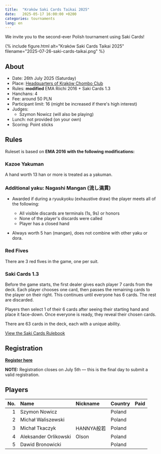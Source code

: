 ```yaml
---
title:  "Kraków Saki Cards Taikai 2025"
date:   2025-05-17 16:00:00 +0200
categories: tournaments
lang: en
---
```


We invite you to the second-ever Polish tournament using Saki Cards!

{% include figure.html alt="Kraków Saki Cards Taikai 2025" filename="2025-07-26-saki-cards-taikai.png" %}

## About

* Date: 26th July 2025 (Saturday)
* Place: [Headquarters of Kraków Chombo Club](https://maps.app.goo.gl/g6bFtG5Zi9b4SSH37)
* Rules: **modified** EMA Riichi 2016 + Saki Cards 1.3
* Hanchans: 4
* Fee: around 50 PLN
* Participant limit: 16 (might be increased if there's high interest)
* Judges:
  - Szymon Nowicz (will also be playing)
* Lunch: not provided (on your own)
* Scoring: Point sticks

## Rules

Ruleset is based on **EMA 2016 with the following modifications:**

### Kazoe Yakuman

A hand worth 13 han or more is treated as a yakuman.

### Additional yaku: Nagashi Mangan (流し満貫)

* Awarded if during a ryuukyoku (exhaustive draw) the player meets all of the following:
  * All visible discards are terminals (1s, 9s) or honors
  * None of the player's discards were called
  * Player has a closed hand

* Always worth 5 han (mangan), does not combine with other yaku or dora.

### Red Fives

There are 3 red fives in the game, one per suit.

### Saki Cards 1.3

Before the game starts, the first dealer gives each player 7 cards from the deck.
Each player chooses one card, then passes the remaining cards to the player on their right. This continues until everyone has 6 cards. The rest are discarded.

Players then select 1 of their 6 cards after seeing their starting hand and place it face-down. Once everyone is ready, they reveal their chosen cards.

There are 63 cards in the deck, each with a unique ability.

[View the Saki Cards Rulebook](https://docs.google.com/document/d/1y4Os-PJJQ5vMuc9hFbck_IcXItHmCHTjMlRNbHJu0gw/edit?usp=sharing)

## Registration

**[Register here](https://forms.gle/iW9FoEAnQ1fFFN5WA)**

**NOTE:** Registration closes on July 5th — this is the final day to submit a valid registration.

## Players

<div class="biggus-tablus" markdown="block">

|   No. | Name            | Nickname | Country | Paid |
| ----: | :-------------- | :------- | :------ | :--: |
| 1   | Szymon Nowicz        |              | Poland  |           |
| 2   | Michał Waliszewski   |              | Poland  |           |
| 3   | Michał Tkaczyk       | HANNYA般若    | Poland  |           |
| 4   | Aleksander Orlikowski| Olson        | Poland  |           |
| 5   | Dawid Bronowicki     |              | Poland  |           |

</div>

